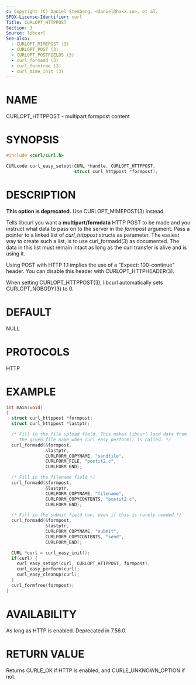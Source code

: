 ```yaml
---
c: Copyright (C) Daniel Stenberg, <daniel@haxx.se>, et al.
SPDX-License-Identifier: curl
Title: CURLOPT_HTTPPOST
Section: 3
Source: libcurl
See-also:
  - CURLOPT_MIMEPOST (3)
  - CURLOPT_POST (3)
  - CURLOPT_POSTFIELDS (3)
  - curl_formadd (3)
  - curl_formfree (3)
  - curl_mime_init (3)
---
```


# NAME

CURLOPT_HTTPPOST - multipart formpost content

# SYNOPSIS

~~~c
#include <curl/curl.h>

CURLcode curl_easy_setopt(CURL *handle, CURLOPT_HTTPPOST,
                          struct curl_httppost *formpost);
~~~

# DESCRIPTION

**This option is deprecated.** Use CURLOPT_MIMEPOST(3) instead.

Tells libcurl you want a **multipart/formdata** HTTP POST to be made and you
instruct what data to pass on to the server in the *formpost* argument.
Pass a pointer to a linked list of *curl_httppost* structs as parameter.
The easiest way to create such a list, is to use curl_formadd(3) as
documented. The data in this list must remain intact as long as the curl
transfer is alive and is using it.

Using POST with HTTP 1.1 implies the use of a "Expect: 100-continue" header.
You can disable this header with CURLOPT_HTTPHEADER(3).

When setting CURLOPT_HTTPPOST(3), libcurl automatically sets
CURLOPT_NOBODY(3) to 0.

# DEFAULT

NULL

# PROTOCOLS

HTTP

# EXAMPLE

~~~c
int main(void)
{
  struct curl_httppost *formpost;
  struct curl_httppost *lastptr;

  /* Fill in the file upload field. This makes libcurl load data from
     the given file name when curl_easy_perform() is called. */
  curl_formadd(&formpost,
               &lastptr,
               CURLFORM_COPYNAME, "sendfile",
               CURLFORM_FILE, "postit2.c",
               CURLFORM_END);

  /* Fill in the filename field */
  curl_formadd(&formpost,
               &lastptr,
               CURLFORM_COPYNAME, "filename",
               CURLFORM_COPYCONTENTS, "postit2.c",
               CURLFORM_END);

  /* Fill in the submit field too, even if this is rarely needed */
  curl_formadd(&formpost,
               &lastptr,
               CURLFORM_COPYNAME, "submit",
               CURLFORM_COPYCONTENTS, "send",
               CURLFORM_END);

  CURL *curl = curl_easy_init();
  if(curl) {
    curl_easy_setopt(curl, CURLOPT_HTTPPOST, formpost);
    curl_easy_perform(curl);
    curl_easy_cleanup(curl);
  }
  curl_formfree(formpost);
}
~~~

# AVAILABILITY

As long as HTTP is enabled. Deprecated in 7.56.0.

# RETURN VALUE

Returns CURLE_OK if HTTP is enabled, and CURLE_UNKNOWN_OPTION if not.
